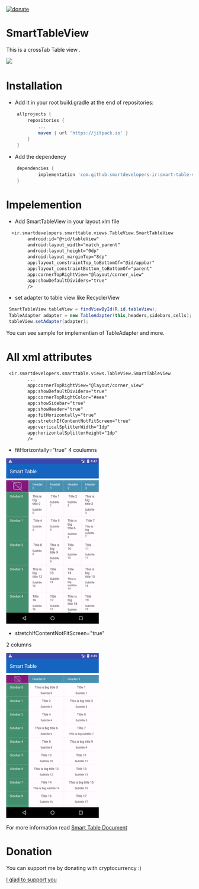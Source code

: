 [![donate](https://img.shields.io/badge/Donate-Crypto-yellow.svg)](https://smartdevelopers-ir.github.io/donate)
# SmartTableView
This is a crossTab Table view .

<img src="images/smart_table.gif" width="250">

# Installation
* Add it in your root build.gradle at the end of repositories:
```gradle
	allprojects {
		repositories {
			...
			maven { url 'https://jitpack.io' }
		}
	}
```
* Add the dependency
```gradle
	dependencies {
	        implementation 'com.github.smartdevelopers-ir:smart-table-view:Tag'
	}
```

# Impelemention

* Add SmartTableView in your layout.xlm file
```xlm
  <ir.smartdevelopers.smarttable.views.TableView.SmartTableView
        android:id="@+id/tableView"
        android:layout_width="match_parent"
        android:layout_height="0dp"
        android:layout_marginTop="8dp"
        app:layout_constraintTop_toBottomOf="@id/appbar"
        app:layout_constraintBottom_toBottomOf="parent"
        app:cornerTopRightView="@layout/corner_view"
        app:showDefaultDividers="true"
        />
```
* set adapter to table view like RecyclerView
```java
 SmartTableView tableView = findViewById(R.id.tableView);
 TableAdapter adapter = new TableAdapter(this,headers,sidebars,cells);
 tableView.setAdapter(adapter);
```

You can see sample for implementian of TableAdapter and more.

# All xml attributes
```xlm
 <ir.smartdevelopers.smarttable.views.TableView.SmartTableView
        ...
        app:cornerTopRightView="@layout/corner_view"
        app:showDefaultDividers="true"
        app:cornerTopRightColor="#eee"
        app:showSidebar="true"
        app:showHeader="true"
        app:fitHorizontally="true"
        app:stretchIfContentNotFitScreen="true"
        app:verticalSplitterWidth="1dp"
        app:horizontalSplitterHeight="1dp"
        />
```

* fitHorizontally="true"
4 coulumns

<img src="images/fit_horizontally.png" width="250">

* stretchIfContentNotFitScreen="true"

2 columns

<img src="images/strech.png" width="250">

For more information read <a href="https://smartdevelopers-ir.github.io/smart-table-view/SmartTableDoc/" >  Smart Table Document </a>

# Donation
You can support me by donating with cryptocurrency :)

[I glad to support you](https://smartdevelopers-ir.github.io/donate)
